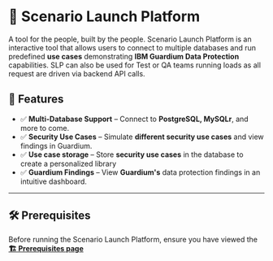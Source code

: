 
# 🌟 Scenario Launch Platform  

A tool for the people, built by the people. Scenario Launch Platform is an interactive tool that allows users to connect to multiple databases and run predefined **use cases** demonstrating **IBM Guardium Data Protection** capabilities. SLP can also be used for Test or QA teams running loads as all request are driven via backend API calls. 

## 🚀 Features  
- ✅ **Multi-Database Support** – Connect to **PostgreSQL, MySQLr**, and more to come.  
- ✅ **Security Use Cases** – Simulate **different security use cases** and view findings in Guardium.  
- ✅ **Use case storage** – Store **security use cases** in the database to create a personalized library   
- ✅ **Guardium Findings** – View **Guardium's** data protection findings in an intuitive dashboard.  

---

## 🛠️ Prerequisites  
Before running the Scenario Launch Platform, ensure you have viewed the  **[🏗️ Prerequisites page](https://github.com/IBM/CyberSkill/wiki/Prerequisites)**


